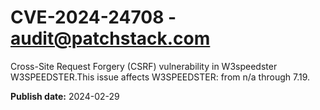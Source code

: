 # CVE-2024-24708 - audit@patchstack.com

Cross-Site Request Forgery (CSRF) vulnerability in W3speedster W3SPEEDSTER.This issue affects W3SPEEDSTER: from n/a through 7.19.



**Publish date:** 2024-02-29
